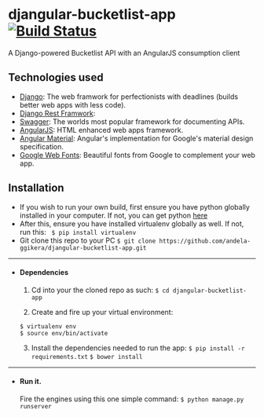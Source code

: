 # djangular-bucketlist-app [![Build Status](https://travis-ci.org/andela-ggikera/djangular-bucketlist-app.svg?branch=master)](https://travis-ci.org/andela-ggikera/djangular-bucketlist-app)
A Django-powered Bucketlist API with an AngularJS consumption client

## Technologies used
* [Django](https://www.djangoproject.com/): The web framwork for perfectionists with deadlines (builds better web apps with less code).
* [Django Rest Framwork](http://www.django-rest-framework.org/):
* [Swagger](http://swagger.io/): The worlds most popular framework for documenting APIs.
* [AngularJS](https://angularjs.org/): HTML enhanced web apps framework.
* [Angular Material](https://material.angularjs.org/latest/): Angular's implementation for Google's material design specification.
* [Google Web Fonts](https://www.google.com/fonts): Beautiful fonts from Google to complement your web app.


## Installation
* If you wish to run your own build, first ensure you have python globally installed in your computer. If not, you can get python [here](https://www.python.org")
* After this, ensure you have installed virtualenv globally as well. If not, run this:
``` $ pip install virtualenv```
* Git clone this repo to your PC
    ```$ git clone https://github.com/andela-ggikera/djangular-bucketlist-app.git```

-----------------------------------------------------------
* #### Dependencies
    1. Cd into your the cloned repo as such:
    ```$ cd djangular-bucketlist-app```

    2. Create and fire up your virtual environment:
    ```
    $ virtualenv env
    $ source env/bin/activate
    ```
    3. Install the dependencies needed to run the app:
    ```$ pip install -r requirements.txt```
    ```$ bower install```

------------------------------------------------------------
* #### Run it.
    Fire the engines using this one simple command:
    ```$ python manage.py runserver```


